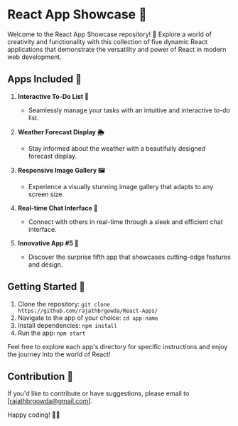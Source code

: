 # React App Showcase 🚀

Welcome to the React App Showcase repository! 🌟 Explore a world of creativity and functionality with this collection of five dynamic React applications that demonstrate the versatility and power of React in modern web development.

## Apps Included 📱

1. **Interactive To-Do List 📝**
   - Seamlessly manage your tasks with an intuitive and interactive to-do list.

2. **Weather Forecast Display 🌦️**
   - Stay informed about the weather with a beautifully designed forecast display.

3. **Responsive Image Gallery 🖼️**
   - Experience a visually stunning image gallery that adapts to any screen size.

4. **Real-time Chat Interface 💬**
   - Connect with others in real-time through a sleek and efficient chat interface.

5. **Innovative App #5 🚀**
   - Discover the surprise fifth app that showcases cutting-edge features and design.

## Getting Started 🚀

1. Clone the repository: `git clone https://github.com/rajathbrgowda/React-Apps/`
2. Navigate to the app of your choice: `cd app-name`
3. Install dependencies: `npm install`
4. Run the app: `npm start`

Feel free to explore each app's directory for specific instructions and enjoy the journey into the world of React!

## Contribution 🤝

If you'd like to contribute or have suggestions, please email to [rajathbrgowda@gmail.com].

Happy coding! 🚀✨
